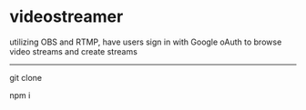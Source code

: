 # videostreamer
utilizing OBS and RTMP, have users sign in with Google oAuth to browse video streams and create streams

---

git clone

npm i 


